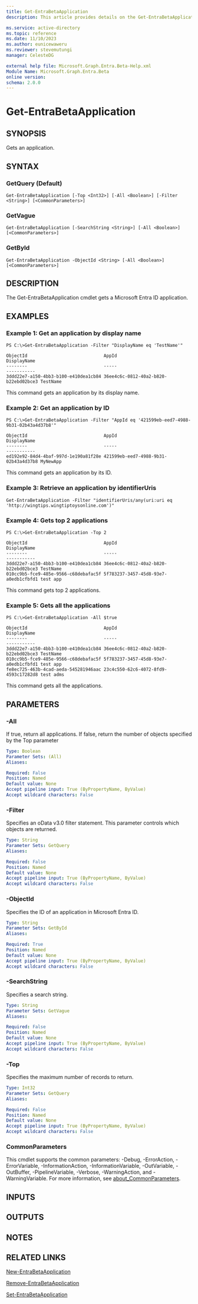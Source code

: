 ```yaml
---
title: Get-EntraBetaApplication
description: This article provides details on the Get-EntraBetaApplication command.

ms.service: active-directory
ms.topic: reference
ms.date: 11/10/2023
ms.author: eunicewaweru
ms.reviewer: stevemutungi
manager: CelesteDG

external help file: Microsoft.Graph.Entra.Beta-Help.xml
Module Name: Microsoft.Graph.Entra.Beta
online version:
schema: 2.0.0
---
```


# Get-EntraBetaApplication

## SYNOPSIS
Gets an application.

## SYNTAX

### GetQuery (Default)
```
Get-EntraBetaApplication [-Top <Int32>] [-All <Boolean>] [-Filter <String>] [<CommonParameters>]
```

### GetVague
```
Get-EntraBetaApplication [-SearchString <String>] [-All <Boolean>] [<CommonParameters>]
```

### GetById
```
Get-EntraBetaApplication -ObjectId <String> [-All <Boolean>] [<CommonParameters>]
```

## DESCRIPTION
The Get-EntraBetaApplication cmdlet gets a Microsoft Entra ID application.

## EXAMPLES

### Example 1: Get an application by display name
```
PS C:\>Get-EntraBetaApplication -Filter "DisplayName eq 'TestName'"

ObjectId                             AppId                                DisplayName
--------                             -----                                -----------
3ddd22e7-a150-4bb3-b100-e410dea1cb84 36ee4c6c-0812-40a2-b820-b22ebd02bce3 TestName
```

This command gets an application by its display name.

### Example 2: Get an application by ID
```
PS C:\>Get-EntraBetaApplication -Filter "AppId eq '421599eb-eed7-4988-9b31-02b43a4d37b8'"

ObjectId                             AppId                                DisplayName     
--------                             -----                                -----------
ed192e92-84d4-4baf-997d-1e190a81f28e 421599eb-eed7-4988-9b31-02b43a4d37b8 MyNewApp
```

This command gets an application by its ID.

### Example 3: Retrieve an application by identifierUris
```
Get-EntraBetaApplication -Filter "identifierUris/any(uri:uri eq 'http://wingtips.wingtiptoysonline.com')"
```

### Example 4: Gets top 2 applications
```
PS C:\>Get-EntraBetaApplication -Top 2

ObjectId                             AppId                                DisplayName
--------                             -----                                -----------
3ddd22e7-a150-4bb3-b100-e410dea1cb84 36ee4c6c-0812-40a2-b820-b22ebd02bce3 TestName
010cc9b5-fce9-485e-9566-c68debafac5f 5f783237-3457-45d8-93e7-a0edb1cfbfd1 test app
```

This command gets top 2 applications.

### Example 5: Gets all the applications
```
PS C:\>Get-EntraBetaApplication -All $true

ObjectId                             AppId                                DisplayName
--------                             -----                                -----------
3ddd22e7-a150-4bb3-b100-e410dea1cb84 36ee4c6c-0812-40a2-b820-b22ebd02bce3 TestName
010cc9b5-fce9-485e-9566-c68debafac5f 5f783237-3457-45d8-93e7-a0edb1cfbfd1 test app
fe8ec725-463b-4cad-aeda-545281946aac 23c4c550-62c6-4072-8fd9-4593c17282d8 test adms
```

This command gets all the applications.

## PARAMETERS

### -All
If true, return all applications.
If false, return the number of objects specified by the Top parameter

```yaml
Type: Boolean
Parameter Sets: (All)
Aliases:

Required: False
Position: Named
Default value: None
Accept pipeline input: True (ByPropertyName, ByValue)
Accept wildcard characters: False
```

### -Filter
Specifies an oData v3.0 filter statement.
This parameter controls which objects are returned.

```yaml
Type: String
Parameter Sets: GetQuery
Aliases:

Required: False
Position: Named
Default value: None
Accept pipeline input: True (ByPropertyName, ByValue)
Accept wildcard characters: False
```

### -ObjectId
Specifies the ID of an application in Microsoft Entra ID.

```yaml
Type: String
Parameter Sets: GetById
Aliases:

Required: True
Position: Named
Default value: None
Accept pipeline input: True (ByPropertyName, ByValue)
Accept wildcard characters: False
```

### -SearchString
Specifies a search string.

```yaml
Type: String
Parameter Sets: GetVague
Aliases:

Required: False
Position: Named
Default value: None
Accept pipeline input: True (ByPropertyName, ByValue)
Accept wildcard characters: False
```

### -Top
Specifies the maximum number of records to return.

```yaml
Type: Int32
Parameter Sets: GetQuery
Aliases:

Required: False
Position: Named
Default value: None
Accept pipeline input: True (ByPropertyName, ByValue)
Accept wildcard characters: False
```

### CommonParameters
This cmdlet supports the common parameters: -Debug, -ErrorAction, -ErrorVariable, -InformationAction, -InformationVariable, -OutVariable, -OutBuffer, -PipelineVariable, -Verbose, -WarningAction, and -WarningVariable. For more information, see [about_CommonParameters](http://go.microsoft.com/fwlink/?LinkID=113216).

## INPUTS

## OUTPUTS

## NOTES

## RELATED LINKS

[New-EntraBetaApplication](New-EntraBetaApplication.md)

[Remove-EntraBetaApplication](Remove-EntraBetaApplication.md)

[Set-EntraBetaApplication](Set-EntraBetaApplication.md)

